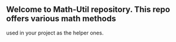 ## Welcome to Math-Util repository. This repo offers various math methods
used in your project as the helper ones.
